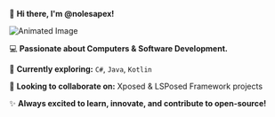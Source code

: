 👋 **Hi there, I'm @nolesapex!**

![Animated Image](https://i.imgur.com/X3kWqqg.gif)

💻 **Passionate about Computers & Software Development.**

🌱 **Currently exploring:** `C#`, `Java`, `Kotlin`

🚀 **Looking to collaborate on:** Xposed & LSPosed Framework projects

✨ **Always excited to learn, innovate, and contribute to open-source!**

  

<!---
nolesapex/nolesapex is a ✨ special ✨ repository because its `README.md` (this file) appears on your GitHub profile.
You can click the Preview link to take a look at your changes.
--->
